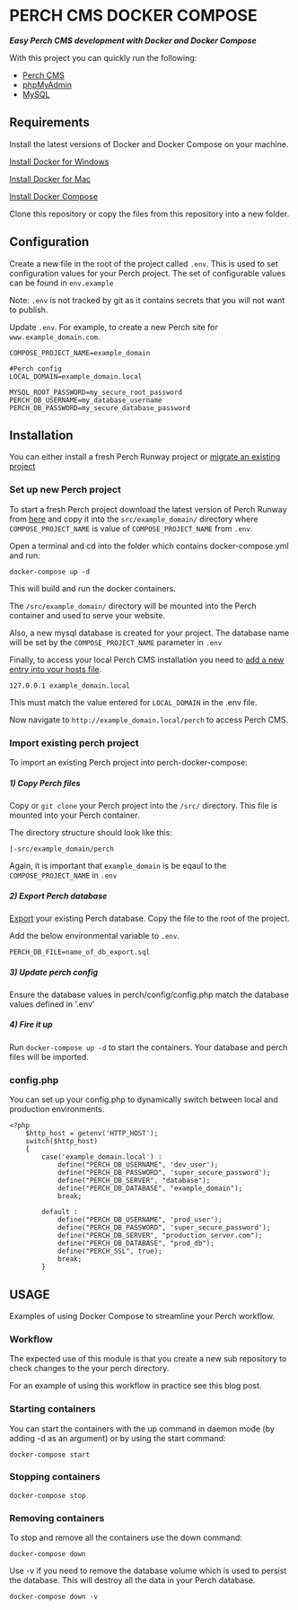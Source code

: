 # PERCH CMS DOCKER COMPOSE

***Easy Perch CMS development with Docker and Docker Compose***

With this project you can quickly run the following:

- [Perch CMS](https://grabaperch.com/)
- [phpMyAdmin](https://www.phpmyadmin.net/)
- [MySQL](https://www.mysql.com/)

## Requirements

Install the latest versions of Docker and Docker Compose on your machine.

[Install Docker for Windows](https://docs.docker.com/docker-for-windows/install/)

[Install Docker for Mac](https://docs.docker.com/docker-for-mac/install/)

[Install Docker Compose](https://docs.docker.com/compose/install/)

Clone this repository or copy the files from this repository into a new folder.

## Configuration

Create a new file in the root of the project called `.env`. This is used to set configuration values for your Perch project. The set of configurable values can be found in `env.example`

Note: `.env` is not tracked by git as it contains secrets that you will not want to publish.

Update `.env`. For example, to create a new Perch site for `www.example_domain.com`.

```
COMPOSE_PROJECT_NAME=example_domain

#Perch config
LOCAL_DOMAIN=example_domain.local

MYSQL_ROOT_PASSWORD=my_secure_root_password
PERCH_DB_USERNAME=my_database_username
PERCH_DB_PASSWORD=my_secure_database_password
```

## Installation

You can either install a fresh Perch Runway project or [migrate an existing project](#import-existing-perch-project)

### Set up new Perch project

To start a fresh Perch project download the latest version of Perch Runway from [here](https://perchrunway.com/download) and copy it into the `src/example_domain/` directory where `COMPOSE_PROJECT_NAME` is value of `COMPOSE_PROJECT_NAME` from `.env`.

Open a terminal and cd into the folder which contains docker-compose.yml and run:

```
docker-compose up -d
```

This will build and run the docker containers.

The `/src/example_domain/` directory will be mounted into the Perch container and used to serve your website. 

Also, a new mysql database is created for your project. The database name will be set by the `COMPOSE_PROJECT_NAME` parameter in `.env`

Finally, to access your local Perch CMS installation you need to [add a new entry into your hosts file](https://www.howtogeek.com/howto/27350/beginner-geek-how-to-edit-your-hosts-file/).

```
127.0.0.1 example_domain.local
```

This must match the value entered for `LOCAL_DOMAIN` in the .env file.

Now navigate to `http://example_domain.local/perch` to access Perch CMS.

### Import existing perch project

To import an existing Perch project into perch-docker-compose:

##### 1) Copy Perch files

Copy or `git clone` your Perch project into the `/src/` directory. This file is mounted into your Perch container.

The directory structure should look like this:

```
|-src/example_domain/perch 
```

Again, it is important that `example_domain` is be eqaul to the `COMPOSE_PROJECT_NAME` in `.env`

##### 2) Export Perch database

[Export](https://phoenixnap.com/kb/import-and-export-mysql-database) your existing Perch database. Copy the file to the root of the project.

Add the below environmental variable to `.env`.

```
PERCH_DB_FILE=name_of_db_export.sql
```

##### 3) Update perch config

Ensure the database values in perch/config/config.php match the database values defined in '.env'

##### 4) Fire it up

Run `docker-compose up -d` to start the containers. Your database and perch files will be imported.

### config.php

You can set up your config.php to dynamically switch between local and production environments.

```
<?php
    $http_host = getenv('HTTP_HOST');
    switch($http_host)
    {
        case('example_domain.local') :
            define("PERCH_DB_USERNAME", 'dev_user');
            define("PERCH_DB_PASSWORD", 'super_secure_password');
            define("PERCH_DB_SERVER", "database");
            define("PERCH_DB_DATABASE", "example_domain");
            break;

        default :
            define("PERCH_DB_USERNAME", 'prod_user');
            define("PERCH_DB_PASSWORD", 'super_secure_password');
            define("PERCH_DB_SERVER", "production_server.com");
            define("PERCH_DB_DATABASE", "prod_db");
            define("PERCH_SSL", true);
            break;
        }
```

## USAGE

Examples of using Docker Compose to streamline your Perch workflow.

### Workflow

The expected use of this module is that you create a new sub repository to check changes to the your perch directory.

For an example of using this workflow in practice see this blog post.

### Starting containers

You can start the containers with the up command in daemon mode (by adding -d as an argument) or by using the start command:

```
docker-compose start
```

### Stopping containers

```
docker-compose stop
```

### Removing containers

To stop and remove all the containers use the down command:

```
docker-compose down
```

Use -v if you need to remove the database volume which is used to persist the database. This will destroy all the data in your Perch database.

```
docker-compose down -v
```
